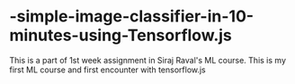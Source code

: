 # -simple-image-classifier-in-10-minutes-using-Tensorflow.js
This is a part of 1st week assignment in Siraj Raval's ML course. This is my first ML course and first encounter with tensorflow.js 
